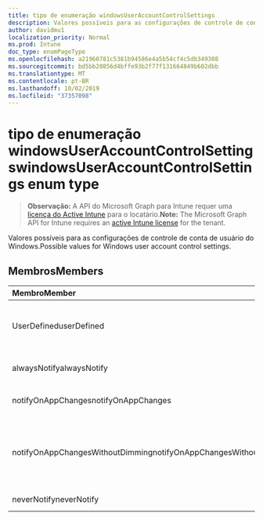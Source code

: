 ```yaml
---
title: tipo de enumeração windowsUserAccountControlSettings
description: Valores possíveis para as configurações de controle de conta de usuário do Windows.
author: davidmu1
localization_priority: Normal
ms.prod: Intune
doc_type: enumPageType
ms.openlocfilehash: a21960781c5381b94586e4a5b54cf4c5db349308
ms.sourcegitcommit: bd5bb20856d4bffe93b2f77f131664849b602dbb
ms.translationtype: MT
ms.contentlocale: pt-BR
ms.lasthandoff: 10/02/2019
ms.locfileid: "37357098"
---
```

# <a name="windowsuseraccountcontrolsettings-enum-type"></a><span data-ttu-id="58860-103">tipo de enumeração windowsUserAccountControlSettings</span><span class="sxs-lookup"><span data-stu-id="58860-103">windowsUserAccountControlSettings enum type</span></span>

> <span data-ttu-id="58860-104">**Observação:** A API do Microsoft Graph para Intune requer uma [licença do Active Intune](https://go.microsoft.com/fwlink/?linkid=839381) para o locatário.</span><span class="sxs-lookup"><span data-stu-id="58860-104">**Note:** The Microsoft Graph API for Intune requires an [active Intune license](https://go.microsoft.com/fwlink/?linkid=839381) for the tenant.</span></span>

<span data-ttu-id="58860-105">Valores possíveis para as configurações de controle de conta de usuário do Windows.</span><span class="sxs-lookup"><span data-stu-id="58860-105">Possible values for Windows user account control settings.</span></span>

## <a name="members"></a><span data-ttu-id="58860-106">Membros</span><span class="sxs-lookup"><span data-stu-id="58860-106">Members</span></span>
|<span data-ttu-id="58860-107">Membro</span><span class="sxs-lookup"><span data-stu-id="58860-107">Member</span></span>|<span data-ttu-id="58860-108">Valor</span><span class="sxs-lookup"><span data-stu-id="58860-108">Value</span></span>|<span data-ttu-id="58860-109">Descrição</span><span class="sxs-lookup"><span data-stu-id="58860-109">Description</span></span>|
|:---|:---|:---|
|<span data-ttu-id="58860-110">UserDefined</span><span class="sxs-lookup"><span data-stu-id="58860-110">userDefined</span></span>|<span data-ttu-id="58860-111">,0</span><span class="sxs-lookup"><span data-stu-id="58860-111">0</span></span>|<span data-ttu-id="58860-112">Definido pelo usuário, valor padrão, sem intenção.</span><span class="sxs-lookup"><span data-stu-id="58860-112">User Defined, default value, no intent.</span></span>|
|<span data-ttu-id="58860-113">alwaysNotify</span><span class="sxs-lookup"><span data-stu-id="58860-113">alwaysNotify</span></span>|<span data-ttu-id="58860-114">1</span><span class="sxs-lookup"><span data-stu-id="58860-114">1</span></span>|<span data-ttu-id="58860-115">Sempre notificar.</span><span class="sxs-lookup"><span data-stu-id="58860-115">Always notify.</span></span>|
|<span data-ttu-id="58860-116">notifyOnAppChanges</span><span class="sxs-lookup"><span data-stu-id="58860-116">notifyOnAppChanges</span></span>|<span data-ttu-id="58860-117">duas</span><span class="sxs-lookup"><span data-stu-id="58860-117">2</span></span>|<span data-ttu-id="58860-118">Notificar alterações no aplicativo.</span><span class="sxs-lookup"><span data-stu-id="58860-118">Notify on app changes.</span></span>|
|<span data-ttu-id="58860-119">notifyOnAppChangesWithoutDimming</span><span class="sxs-lookup"><span data-stu-id="58860-119">notifyOnAppChangesWithoutDimming</span></span>|<span data-ttu-id="58860-120">3D</span><span class="sxs-lookup"><span data-stu-id="58860-120">3</span></span>|<span data-ttu-id="58860-121">Notificar as alterações do aplicativo sem DIMM de área de trabalho.</span><span class="sxs-lookup"><span data-stu-id="58860-121">Notify on app changes without dimming desktop.</span></span>|
|<span data-ttu-id="58860-122">neverNotify</span><span class="sxs-lookup"><span data-stu-id="58860-122">neverNotify</span></span>|<span data-ttu-id="58860-123">quatro</span><span class="sxs-lookup"><span data-stu-id="58860-123">4</span></span>|<span data-ttu-id="58860-124">Nunca notificar.</span><span class="sxs-lookup"><span data-stu-id="58860-124">Never notify.</span></span>|




